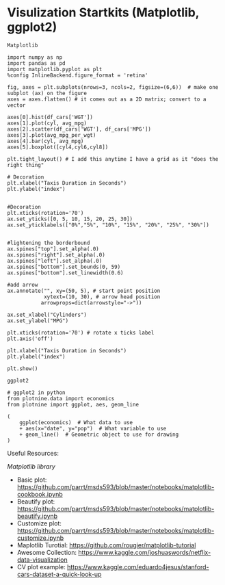 # Visulization Startkits (Matplotlib, ggplot2)


`Matplotlib`
```
import numpy as np
import pandas as pd
import matplotlib.pyplot as plt
%config InlineBackend.figure_format = 'retina'

fig, axes = plt.subplots(nrows=3, ncols=2, figsize=(6,6))  # make one subplot (ax) on the figure
axes = axes.flatten() # it comes out as a 2D matrix; convert to a vector

axes[0].hist(df_cars['WGT'])
axes[1].plot(cyl, avg_mpg)
axes[2].scatter(df_cars['WGT'], df_cars['MPG'])
axes[3].plot(avg_mpg_per_wgt)
axes[4].bar(cyl, avg_mpg)
axes[5].boxplot([cyl4,cyl6,cyl8])

plt.tight_layout() # I add this anytime I have a grid as it "does the right thing"

# Decoration
plt.xlabel("Taxis Duration in Seconds")
plt.ylabel("index")


#Decoration
plt.xticks(rotation='70')
ax.set_yticks([0, 5, 10, 15, 20, 25, 30])
ax.set_yticklabels(["0%","5%", "10%", "15%", "20%", "25%", "30%"])


#lightening the borderbound
ax.spines["top"].set_alpha(.0)
ax.spines["right"].set_alpha(.0)
ax.spines["left"].set_alpha(.0)
ax.spines["bottom"].set_bounds(0, 59)
ax.spines["bottom"].set_linewidth(0.6)

#add arrow
ax.annotate("", xy=(50, 5), # start point position
            xytext=(10, 30), # arrow head position
           arrowprops=dict(arrowstyle="->"))

ax.set_xlabel("Cylinders")
ax.set_ylabel("MPG")

plt.xticks(rotation='70') # rotate x ticks label
plt.axis('off')

plt.xlabel("Taxis Duration in Seconds")
plt.ylabel("index")

plt.show()
```




`ggplot2`
```
# ggplot2 in python
from plotnine.data import economics
from plotnine import ggplot, aes, geom_line

(
    ggplot(economics)  # What data to use
    + aes(x="date", y="pop")  # What variable to use
    + geom_line()  # Geometric object to use for drawing
)
```


Useful Resources:

*Matplotlib library*

- Basic plot: https://github.com/parrt/msds593/blob/master/notebooks/matplotlib-cookbook.ipynb
- Beautify plot: https://github.com/parrt/msds593/blob/master/notebooks/matplotlib-beautify.ipynb
- Customize plot: https://github.com/parrt/msds593/blob/master/notebooks/matplotlib-customize.ipynb
- Maplotlib Turotial: https://github.com/rougier/matplotlib-tutorial
- Awesome Collection: https://www.kaggle.com/joshuaswords/netflix-data-visualization
- CV plot example: https://www.kaggle.com/eduardo4jesus/stanford-cars-dataset-a-quick-look-up